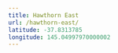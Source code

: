 ```yaml
---
title: Hawthorn East
url: /hawthorn-east/
latitude: -37.8313785
longitude: 145.04997970000002
---
```

